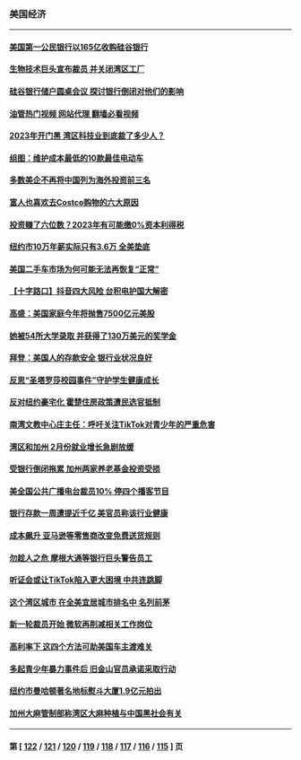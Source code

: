 ### 美国经济
---
#### [美国第一公民银行以165亿收购硅谷银行](../../pages/ncid1078158/n13959488.md?03272045) 
#### [生物技术巨头宣布裁员 并关闭湾区工厂](../../pages/ncid1078158/n13959413.md?03272045) 
#### [硅谷银行储户圆桌会议 探讨银行倒闭对他们的影响](../../pages/ncid1078158/n13959388.md?03272045) 
#### [油管热门视频 网站代理 翻墙必看视频](http://138.2.39.72:81/youtube.html?epic-marker?03272045)
#### [2023年开门黑  湾区科技业到底裁了多少人？](../../pages/ncid1078158/n13959378.md?03272045) 
#### [组图：维护成本最低的10款最佳电动车](../../pages/ncid1078158/n13950426.md?03272045) 
#### [多数美企不再将中国列为海外投资前三名](../../pages/ncid1078158/n13959133.md?03272045) 
#### [富人也喜欢去Costco购物的六大原因](../../pages/ncid1078158/n13957377.md?03272045) 
#### [投资赚了六位数？2023年有可能缴0%资本利得税](../../pages/ncid1078158/n13958572.md?03272045) 
#### [纽约市10万年薪实际只有3.6万 全美垫底](../../pages/ncid1078158/n13958497.md?03272045) 
#### [美国二手车市场为何可能无法再恢复“正常”](../../pages/ncid1078158/n13958533.md?03272045) 
#### [【十字路口】抖音四大风险 台积电护国大解密](../../pages/ncid1078158/n13958340.md?03272045) 
#### [高盛：美国家庭今年将抛售7500亿元美股](../../pages/ncid1078158/n13958271.md?03272045) 
#### [她被54所大学录取 并获得了130万美元的奖学金](../../pages/ncid1078158/n13958078.md?03272045) 
#### [拜登：美国人的存款安全 银行业状况良好](../../pages/ncid1078158/n13958122.md?03272045) 
#### [反思“圣塔罗莎校园事件”守护学生健康成长](../../pages/ncid1078158/n13958123.md?03272045) 
#### [反对纽约豪宅化 霍楚住房政策遭民选官抵制](../../pages/ncid1078158/n13958101.md?03272045) 
#### [南湾文教中心庄主任：呼吁关注TikTok对青少年的严重危害](../../pages/ncid1078158/n13958058.md?03272045) 
#### [湾区和加州 2月份就业增长急剧放缓](../../pages/ncid1078158/n13958061.md?03272045) 
#### [受银行倒闭拖累 加州两家养老基金投资受损](../../pages/ncid1078158/n13958047.md?03272045) 
#### [美全国公共广播电台裁员10% 停四个播客节目](../../pages/ncid1078158/n13957930.md?03272045) 
#### [银行存款一周遭提近千亿 美官员称该行业健康](../../pages/ncid1078158/n13957932.md?03272045) 
#### [成本飙升 亚马逊等零售商改变免费送货规则](../../pages/ncid1078158/n13957858.md?03272045) 
#### [勿趁人之危 摩根大通等银行巨头警告员工](../../pages/ncid1078158/n13957831.md?03272045) 
#### [听证会或让TikTok陷入更大困境 中共连跳脚](../../pages/ncid1078158/n13957571.md?03272045) 
#### [这个湾区城市 在全美宜居城市排名中 名列前茅](../../pages/ncid1078158/n13957476.md?03272045) 
#### [新一轮裁员开始 微软再削减相关工作岗位](../../pages/ncid1078158/n13957474.md?03272045) 
#### [高利率下 这四个方法可助美国车主渡难关](../../pages/ncid1078158/n13957238.md?03272045) 
#### [多起青少年暴力事件后 旧金山官员承诺采取行动](../../pages/ncid1078158/n13957470.md?03272045) 
#### [纽约市曼哈顿著名地标熨斗大厦1.9亿元拍出](../../pages/ncid1078158/n13957313.md?03272045) 
#### [加州大麻管制部称湾区大麻种植与中国黑社会有关](../../pages/ncid1078158/n13957423.md?03272045) 

---
#### 第 [ [122](./122.md?03272045) / [121](./121.md?03272045) / [120](./120.md?03272045) / [119](./119.md?03272045) / [118](./118.md?03272045) / [117](./117.md?03272045) / [116](./116.md?03272045) / [115](./115.md?03272045) ] 页
